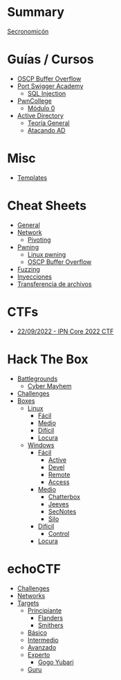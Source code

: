 # Summary

[Secronomicón](README.md)

# Guías / Cursos

- [OSCP Buffer Overflow](guides/oscp_bof/README.md)
- [Port Swigger Academy]()
  - [SQL Injection](guides/port_swigger_academy/sql_injection.md)
- [PwnCollege](guides/pwncollege/README.md)
  - [Módulo 0](guides/pwncollege/0_module/README.md)
- [Active Directory](guides/active_directory/README.md)
  - [Teoría General](guides/active_directory/0_general.md)
  - [Atacando AD](guides/active_directory/1_attacking.md)

# Misc

- [Templates](templates/README.md)

# Cheat Sheets

- [General](cheat_sheets/general.md)
- [Network](cheat_sheets/network/general.md)
  - [Pivoting](cheat_sheets/network/pivoting.md)
- [Pwning]()
  - [Linux pwning](cheat_sheets/pwning/linux.md)
  - [OSCP Buffer Overflow](cheat_sheets/pwning/bof-oscp.md)
- [Fuzzing](cheat_sheets/fuzzing.md)
- [Inyecciones](cheat_sheets/inyecciones.md)
- [Transferencia de archivos](cheat_sheets/transfer.md)

# CTFs

- [22/09/2022 - IPN Core 2022 CTF](ctfs/20220922_ctf-core2022/README.md)

# Hack The Box

- [Battlegrounds]()
  - [Cyber Mayhem](htb/battlegrounds/mayhem/README.md)
- [Challenges]()
- [Boxes]()
  - [Linux]()
    - [Fácil]()
    - [Medio]()
    - [Difícil]()
    - [Locura]()
  - [Windows]()
    - [Fácil]()
      - [Active](htb/boxes/windows/1_facil/Active/README.md)
      - [Devel](htb/boxes/windows/1_facil/Devel/README.md)
      - [Remote](htb/boxes/windows/1_facil/Remote/README.md)
      - [Access](htb/boxes/windows/1_facil/Access/README.md)
    - [Medio]()
      - [Chatterbox](htb/boxes/windows/2_medio/Chatterbox/README.md)
      - [Jeeves](htb/boxes/windows/2_medio/Jeeves/README.md)
      - [SecNotes](htb/boxes/windows/2_medio/SecNotes/README.md)
      - [Silo](htb/boxes/windows/2_medio/Silo/README.md)
    - [Difícil]()
      - [Control](htb/boxes/windows/3_dificil/Control/README.md)
    - [Locura]()

# echoCTF

- [Challenges]()
- [Networks]()
- [Targets]()
  - [Principiante]()
    - [Flanders](echoCTF/targets/1_beginner/Flanders/README.md)
    - [Smithers](echoCTF/targets/1_beginner/Smithers/README.md)
  - [Básico]()
  - [Intermedio]()
  - [Avanzado]()
  - [Experto]()
    - [Gogo Yubari](echoCTF/targets/5_expert/gogo-yubari/README.md)
  - [Guru]()
